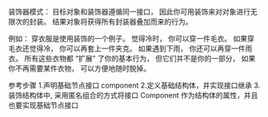 装饰器模式：
目标对象和装饰器遵循同一接口， 因此你可用装饰来对对象进行无限次的封装。 结果对象将获得所有封装器叠加而来的行为。

例如：
穿衣服是使用装饰的一个例子。 觉得冷时， 你可以穿一件毛衣。
如果穿毛衣还觉得冷， 你可以再套上一件夹克。 如果遇到下雨，
你还可以再穿一件雨衣。 所有这些衣物都 “扩展” 了你的基本行为，
但它们并不是你的一部分， 如果你不再需要某件衣物， 可以方便地随时脱掉。

参考步骤
1.声明基础节点接口 component
2.定义基础结构体，并实现接口继承
3.装饰结构体中, 采用匿名组合的方式将接口 Component 作为结构体的属性，并且也要实现基础节点接口

